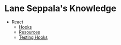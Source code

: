 # Lane Seppala's Knowledge

- React
  * [Hooks](react/hooks.md)
  * [Resources](react/resources.md)
  * [Testing Hooks](react/testing-hooks.md)

